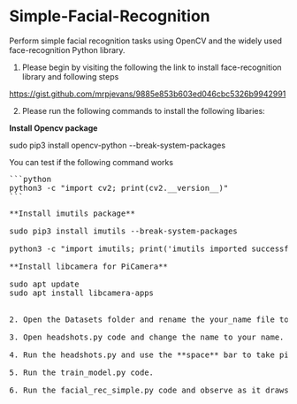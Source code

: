 # Simple-Facial-Recognition
Perform simple facial recognition tasks using OpenCV and the widely used face-recognition Python library. 

1. Please begin by visiting the following the link to install face-recognition library and following steps

https://gist.github.com/mrpjevans/9885e853b603ed046cbc5326b9942991


2. Please run the following commands to install the following libaries: 


**Install Opencv package**

sudo pip3 install opencv-python --break-system-packages

You can test if the following command works 
<pre>
```python
python3 -c "import cv2; print(cv2.__version__)"
```
<pre>
**Install imutils package**

sudo pip3 install imutils --break-system-packages

python3 -c "import imutils; print('imutils imported successfully')"

**Install libcamera for PiCamera**

sudo apt update
sudo apt install libcamera-apps


2. Open the Datasets folder and rename the your_name file to your name, and delete the dummy file inside. 

3. Open headshots.py code and change the name to your name.

4. Run the headshots.py and use the **space** bar to take pictures of your face from multiple angles. Close the frame by pressing the **"q"** key on your keyboard.

5. Run the train_model.py code.

6. Run the facial_rec_simple.py code and observe as it draws a bounding box around your face and labels it with your name. 
